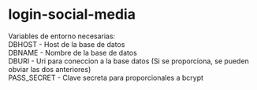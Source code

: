 # login-social-media  
Variables de entorno necesarias:  
DBHOST - Host de la base de datos  
DBNAME - Nombre de la base de datos  
DBURI - Uri para coneccion a la base datos (Si se proporciona, se pueden obviar las dos anteriores)  
PASS_SECRET - Clave secreta para proporcionales a bcrypt
